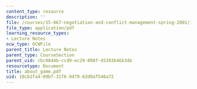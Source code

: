 ```yaml
---
content_type: resource
description: ''
file: /courses/15-667-negotiation-and-conflict-management-spring-2001/10cb2fa409bf31f6947963d9af546a72_about_game.pdf
file_type: application/pdf
learning_resource_types:
- Lecture Notes
ocw_type: OCWFile
parent_title: Lecture Notes
parent_type: CourseSection
parent_uid: cbc0844b-ccd9-ec29-098f-45393b46b34b
resourcetype: Document
title: about_game.pdf
uid: 10cb2fa4-09bf-31f6-9479-63d9af546a72
---
```

